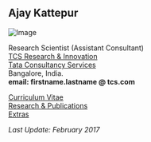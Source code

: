 ## Ajay Kattepur

![Image](https://ajaykattepur.github.io/ajaykattepur/ajay.jpg)

Research Scientist (Assistant Consultant)           
[TCS Research & Innovation](https://www.tcs.com/research-and-innovation)  
[Tata Consultancy Services](https://www.tcs.com/)  
Bangalore, India.   
**email: firstname.lastname @ tcs.com**
   
       
[Curriculum Vitae](cv.md)   
[Research & Publications](research.md)    
[Extras](extras.md)   


_Last Update: February 2017_
